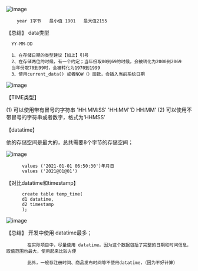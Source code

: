 ![image](https://user-images.githubusercontent.com/38878365/194441301-f369bf6b-3ad8-4408-a137-3ec3679d4c4d.png)


        year 1字节   最小值 1901   最大值2155
      
【总结】     data类型 
      
      YY-MM-DD
  
      1、在存储日期的类型建议【加上】引号
      2、在存储两位的时候，有一个约定；当年份取00到69的时候，会被转化为2000到2069
      当年份取70到99时，会被转化为1970到1999
      3、使用current_data() 或者NOW（）函数，会插入当前系统日期
      
 ![image](https://user-images.githubusercontent.com/38878365/194442027-88f2dafb-c9e5-4c51-83d9-6cf4ef85c1e2.png)
     
        
【TIME类型】

(1) 可以使用带有冒号的字符串 'HH:MM:SS' \'HH:MM'\'D HH:MM'
(2) 可以使用不带冒号的字符串或者数字，格式为‘HHMSS’

        


 
 
 【datatime】
 
  他的存储空间是最大的，总共需要8个字节的存储空间；  
  
  ![image](https://user-images.githubusercontent.com/38878365/194445031-cf9e6f02-0a45-4abc-af6c-c833d52a9113.png)

          values ('2021-01-01 06:50:30')年月日
          values ('2021@01@01')





【对比datatime和timestamp】

          create table temp_time(
          d1 datatime,
          d2 timestamp
          );

![image](https://user-images.githubusercontent.com/38878365/194445464-635684e7-13e1-4b36-b586-d47b37de3091.png)




【总结】
            开发中使用 datatime最多；

            在实际项目中，尽量使用 datatime。因为这个数据包括了完整的日期和时间信息，取值范围也最大，使用起来比较方便
            
            此外，一般存注册时间、商品发布时间等不使用datatime，（因为不好计算）
            
            
            
            





